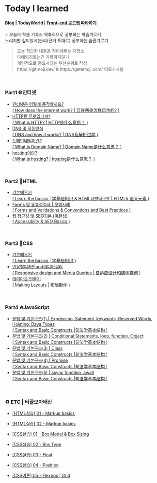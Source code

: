   # Today I learned 
  <h4>Blog | TodayWorld | <a href="https://roadmap.sh/frontend">Front-end 로드맵 따라하기</a></h4>

  :bulb: 오늘의 학습 기록소
  역추적으로 공부하는 학습기르기<br>
  느리지만 깊이있게(논리/근거 토대로) 공부하는 습관기르기

  <blockquote>
  <p> 
  오늘 학습한 내용을 정리해두는 저장소<br>
  이해되지않는건 기록하지말기 <br>
  개인적으로 중요시되는 우선순위로 작성 <br>
  https://gitmoji.dev/ & https://getemoji.com/ 이모지사용<br>
  </blockquote>

 <br/>

  <h3>Part1 🌐인터넷</h3>
  <ul>
   <li><a href="https://luckyjek.tistory.com/62?category=1243491">인터넷은 어떻게 동작할까요?
   <br>( How does the internet work? | 互联网是怎样运作的? )</a></li>
   <li><a href="https://luckyjek.tistory.com/59?category=1243491">HTTP란 무엇입니까?
   <br>( What is HTTP? | HTTP是什么意思？ )</a></li>
   <li><a href="https://luckyjek.tistory.com/54?category=1243491">DNS 및 작동방식
   <br>( DNS and how it works? | DNS及解析过程 )</a></li>
   <li><a href="https://luckyjek.tistory.com/56?category=1243491">도메인네임이란?
   <br>( What is Domain Name? | Domain Name是什么意思？ )</a></li>
   <li><a href="https://luckyjek.tistory.com/64">hosting이란?
   <br>( What is hosting? | hosting是什么意思？ )</a></li>
 </ul>

 <br/>
 
 <h3>Part2 📝HTML</h3>
  <ul>  
   <li><a href="https://luckyjek.tistory.com/66?category=1243491">기본배우기
   <br>( Learn the basics | 学基础知识 & HTML시멘틱구조 | HTML5 语义元素 )</a></li>
   <li><a href="https://luckyjek.tistory.com/67?category=1243491">Forms 및 유효성검사 | 모범사례
   <br>( Forms and Validations & Conventions and Best Practices )</a></li>
   <li><a href="https://luckyjek.tistory.com/68?category=1243491">웹 접근성 및 SEO기본 (미완성)
   <br>( Accessibilty & SEO Basics )</a></li>
 </ul>  
 
 <br/>
  
 <h3>Part3 🎨CSS</h3>
  <ul>  
   <li><a href="https://luckyjek.tistory.com/78?category=1243491">기본배우기
   <br>( Learn the basics | 学基础知识 )</a></li>
   <li><a href="https://luckyjek.tistory.com/76?category=1243491">반응형디자인and미디어쿼리
   <br>( Responsive design and Media Queries | 自适应设计和媒体查询 )</a></li>
   <li><a href="https://luckyjek.tistory.com/69?category=1243491">레이아웃 만들기
   <br>( Making Layouts | 布局制作 )</a></li>
 </ul>  
 
 <br/>
 
  <h3>Part4 🔥JavaScript</h3>
  <ul>  
   <li><a href="https://luckyjek.tistory.com/80?category=1243491">문법 및 기본구조(1) | Expression, Satement, keywords, Reserved Words, Hoisting, Daya Types
   <br>( Syntax and Basic Constructs |句法学基本结构 )</a></li>
   <li><a href="https://luckyjek.tistory.com/83?category=1243491">문법 및 기본구조(2) | Conditional Statements, loop, function, Object 
   <br>( Syntax and Basic Constructs |句法学基本结构 )</a></li>
   <li><a href="https://luckyjek.tistory.com/85?category=1243491">문법 및 기본구조(3) | Class
   <br>( Syntax and Basic Constructs |句法学基本结构 )</a></li>
   <li><a href="https://luckyjek.tistory.com/86?category=1243491">문법 및 기본구조(4) | Promise
   <br>( Syntax and Basic Constructs |句法学基本结构 )</a></li>
   <li><a href="https://luckyjek.tistory.com/87?category=1243491">문법 및 기본구조(5) | async function, await
   <br>( Syntax and Basic Constructs |句法学基本结构 )</a></li>
 </ul>  
 
 <br/>
 
<h3>♻️ ETC | 티끌모아태산</h3>
  <ul>  
   <li><a href="https://luckyjek.tistory.com/70">[HTML실습] 01 - Markup basics</a></li>
 </ul>  
  <ul>  
   <li><a href="https://luckyjek.tistory.com/71?category=1251360">[HTML실습] 02 - Markup basics </a></li>
 </ul>  
  <ul>  
   <li><a href="https://luckyjek.tistory.com/72">[CSS실습] 01 - Box Model & Box Sizing </a></li>
 </ul>  
  <ul>  
   <li><a href="https://luckyjek.tistory.com/73?category=1251360">[CSS실습] 02 - Box Type </a></li>
 </ul>  
  <ul>  
   <li><a href="https://luckyjek.tistory.com/74?category=1251360">[CSS실습] 03 - Float </a></li>
 </ul>  
  <ul>  
   <li><a href="https://luckyjek.tistory.com/75?category=1251360">[CSS실습] 04 - Position </a></li>
 </ul>  
  <ul>  
   <li><a href="https://luckyjek.tistory.com/77?category=1251360">[CSS이론] 05 - Flexbox | Grid </a></li>
 </ul>  


